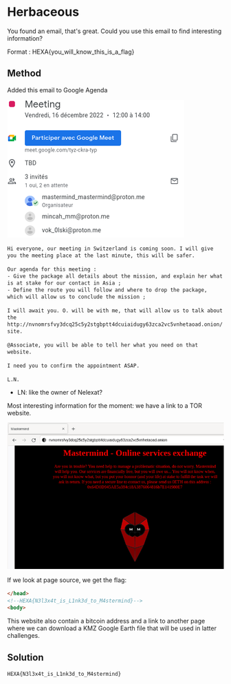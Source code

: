 # Herbaceous

You found an email, that's great. Could you use this email to find interesting information?

Format : HEXA{you_will_know_this_is_a_flag}

## Method

Added this email to Google Agenda

![](./images/2023-01-29-11-08-16-image.png)

```
Hi everyone, our meeting in Switzerland is coming soon. I will give you the meeting place at the last minute, this will be safer.

Our agenda for this meeting :
- Give the package all details about the mission, and explain her what is at stake for our contact in Asia ;
- Define the route you will follow and where to drop the package, which will allow us to conclude the mission ;

I will await you. O. will be with me, that will allow us to talk about the http://nvnomrsfvy3dcq25c5y2stgbptt4dcuiaidugy63zca2vc5vnhetaoad.onion/ site.

@Associate, you will be able to tell her what you need on that website.

I need you to confirm the appointment ASAP.

L.N.
```

- LN: like the owner of Nelexat?

Most interesting information for the moment: we have a link to a TOR website.

![](./images/2023-01-29-11-10-11-image.png)

If we look at page source, we get the flag:

```html
</head>
<!--HEXA{N3l3x4t_is_L1nk3d_to_M4stermind}-->
<body>
```

This website also contain a bitcoin address and a link to another page where we can download a KMZ Google Earth file that will be used in latter challenges.

## Solution

```
HEXA{N3l3x4t_is_L1nk3d_to_M4stermind}
```
